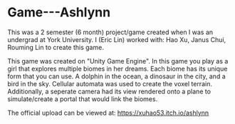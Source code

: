 # Game---Ashlynn
This was a 2 semester (6 month) project/game created when I was an undergrad at York University. I (Eric Lin) worked with: Hao Xu, Janus Chui, Rouming Lin to create this game.

This game was created on "Unity Game Engine". In this game you play as a girl that explores multiple biomes in her dreams. Each biome has its unique form that you can use. A dolphin in the ocean, a dinosaur in the city, and a bird in the sky.
Cellular automata was used to create the voxel terrain. Additionally, a seperate camera had its view rendered onto a plane to simulate/create a portal that would link the biomes.

The official upload can be viewed at:
https://xuhao53.itch.io/ashlynn

